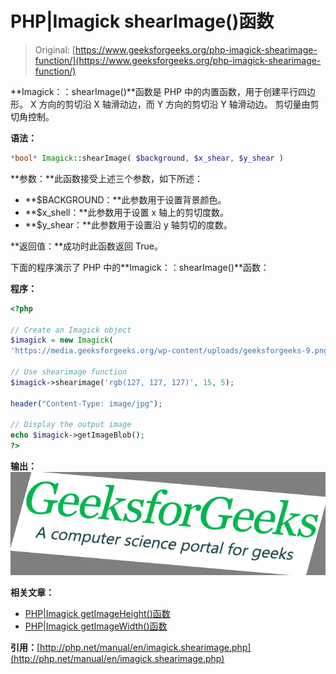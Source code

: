 # PHP|Imagick shearImage()函数

> Original: [https://www.geeksforgeeks.org/php-imagick-shearimage-function/](https://www.geeksforgeeks.org/php-imagick-shearimage-function/)

**Imagick：：shearImage()**函数是 PHP 中的内置函数，用于创建平行四边形。 X 方向的剪切沿 X 轴滑动边，而 Y 方向的剪切沿 Y 轴滑动边。 剪切量由剪切角控制。

**语法：**

```php
*bool* Imagick::shearImage( $background, $x_shear, $y_shear )
```

**参数：**此函数接受上述三个参数，如下所述：

*   **$BACKGROUND：**此参数用于设置背景颜色。
*   **$x_shell：**此参数用于设置 x 轴上的剪切度数。
*   **$y_shear：**此参数用于设置沿 y 轴剪切的度数。

**返回值：**成功时此函数返回 True。

下面的程序演示了 PHP 中的**Imagick：：shearImage()**函数：

**程序：**

```php
<?php

// Create an Imagick object
$imagick = new Imagick(
'https://media.geeksforgeeks.org/wp-content/uploads/geeksforgeeks-9.png');

// Use shearimage function
$imagick->shearimage('rgb(127, 127, 127)', 15, 5);

header("Content-Type: image/jpg");

// Display the output image
echo $imagick->getImageBlob();
?>
```

**输出：**
![shear image](img/363c40d1cb77a0f20a091e3404c89c9d.png)

**相关文章：**

*   [PHP|Imagick getImageHeight()函数](https://www.geeksforgeeks.org/php-imagick-getimageheight-function/)
*   [PHP|Imagick getImageWidth()函数](https://www.geeksforgeeks.org/php-imagick-getimagewidth-function/)

**引用：**[http://php.net/manual/en/imagick.shearimage.php](http://php.net/manual/en/imagick.shearimage.php)
